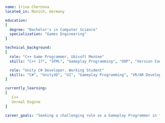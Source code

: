 <!--
**MynameisIrina/MynameisIrina** is a ✨ _special_ ✨ repository because its `README.md` (this file) appears on your GitHub profile.

Here are some ideas to get you started:

- 🔭 I’m currently working on ...
- 🌱 I’m currently learning ...
- 👯 I’m looking to collaborate on ...
- 🤔 I’m looking for help with ...
- 💬 Ask me about ...
- 📫 How to reach me: ...
- 😄 Pronouns: ...
- ⚡ Fun fact: ...
-->

```yaml

name: Irina Chernova
located_in: Munich, Germany

education:
[
  degree: "Bachelor's in Computer Science"
  specialization: "Games Engineering"
]

technical_background:
[
  role: "C++ Game Programmer, Ubisoft Mentee"
  skills: "C++ 17", "SFML", "Gameplay Programming", "OOP", "Version Control (Git)", "Debugging and Profiling"

  role: "Unity C# Developer, Working Student"
  skills: "C#", "Unity3D", "UI", "Gameplay Programming", "VR/AR Development", "OOP", "Version Control (Git)"
]

currently_learning:
[
   C++
   Unreal Engine
]

career_goals: "Seeking a challenging role as a Gameplay Programmer in the AAA game industry."
```

